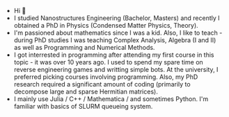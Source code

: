 - Hi 👋
- I studied Nanostructures Engineering (Bachelor, Masters) and recently I obtained a PhD in Physics (Condensed Matter Physics, Theory).
- I'm passioned about mathematics since I was a kid. Also, I like to teach - during PhD studies I was teaching Complex Analysis, Algebra (I and II) as well as Programming and Numerical Methods.
- I got interrested in programming after attending my first course in this topic - it was over 10 years ago. I used to spend my spare time on reverse engineering games and writting simple bots. At the university, I preferred picking courses involving programming. Also, my PhD research required a significant amount of coding (primarily to decompose large and sparse Hermitian matrices). 
- I mainly use Julia / C++ / Mathematica / and sometimes Python. I'm familiar with basics of SLURM queueing system.

<!---
Lilineko/Lilineko is a ✨ special ✨ repository because its `README.md` (this file) appears on your GitHub profile.
You can click the Preview link to take a look at your changes.
--->
